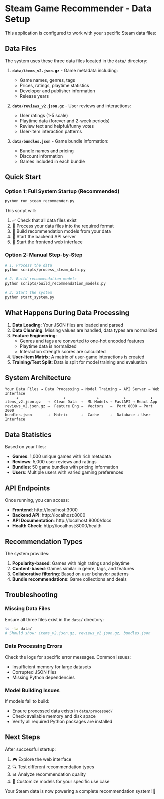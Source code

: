 # Steam Game Recommender - Data Setup

This application is configured to work with your specific Steam data files:

## Data Files

The system uses these three data files located in the `data/` directory:

1. **`data/items_v2.json.gz`** - Game metadata including:
   - Game names, genres, tags
   - Prices, ratings, playtime statistics
   - Developer and publisher information
   - Release years

2. **`data/reviews_v2.json.gz`** - User reviews and interactions:
   - User ratings (1-5 scale)
   - Playtime data (forever and 2-week periods)
   - Review text and helpful/funny votes
   - User-item interaction patterns

3. **`data/bundles.json`** - Game bundle information:
   - Bundle names and pricing
   - Discount information
   - Games included in each bundle

## Quick Start

### Option 1: Full System Startup (Recommended)
```bash
python run_steam_recommender.py
```

This script will:
1. ✅ Check that all data files exist
2. 🔄 Process your data files into the required format
3. 🤖 Build recommendation models from your data
4. 🚀 Start the backend API server
5. 🎨 Start the frontend web interface

### Option 2: Manual Step-by-Step
```bash
# 1. Process the data
python scripts/process_steam_data.py

# 2. Build recommendation models
python scripts/build_recommendation_models.py

# 3. Start the system
python start_system.py
```

## What Happens During Data Processing

1. **Data Loading**: Your JSON files are loaded and parsed
2. **Data Cleaning**: Missing values are handled, data types are normalized
3. **Feature Engineering**: 
   - Genres and tags are converted to one-hot encoded features
   - Playtime data is normalized
   - Interaction strength scores are calculated
4. **User-Item Matrix**: A matrix of user-game interactions is created
5. **Training/Test Split**: Data is split for model training and evaluation

## System Architecture

```
Your Data Files → Data Processing → Model Training → API Server → Web Interface
     ↓                    ↓              ↓           ↓           ↓
items_v2.json.gz   →  Clean Data  →  ML Models → FastAPI → React App
reviews_v2.json.gz →  Feature Eng →  Vectors   →  Port 8000 → Port 3000
bundles.json       →  Matrix      →  Cache     →  Database → User Interface
```

## Data Statistics

Based on your files:
- **Games**: 1,000 unique games with rich metadata
- **Reviews**: 5,000 user reviews and ratings
- **Bundles**: 50 game bundles with pricing information
- **Users**: Multiple users with varied gaming preferences

## API Endpoints

Once running, you can access:

- **Frontend**: http://localhost:3000
- **Backend API**: http://localhost:8000
- **API Documentation**: http://localhost:8000/docs
- **Health Check**: http://localhost:8000/health

## Recommendation Types

The system provides:

1. **Popularity-based**: Games with high ratings and playtime
2. **Content-based**: Games similar in genre, tags, and features
3. **Collaborative filtering**: Based on user behavior patterns
4. **Bundle recommendations**: Game collections and deals

## Troubleshooting

### Missing Data Files
Ensure all three files exist in the `data/` directory:
```bash
ls -la data/
# Should show: items_v2.json.gz, reviews_v2.json.gz, bundles.json
```

### Data Processing Errors
Check the logs for specific error messages. Common issues:
- Insufficient memory for large datasets
- Corrupted JSON files
- Missing Python dependencies

### Model Building Issues
If models fail to build:
- Ensure processed data exists in `data/processed/`
- Check available memory and disk space
- Verify all required Python packages are installed

## Next Steps

After successful startup:
1. 🎮 Explore the web interface
2. 🔍 Test different recommendation types
3. 📊 Analyze recommendation quality
4. 🚀 Customize models for your specific use case

Your Steam data is now powering a complete recommendation system! 🎉 